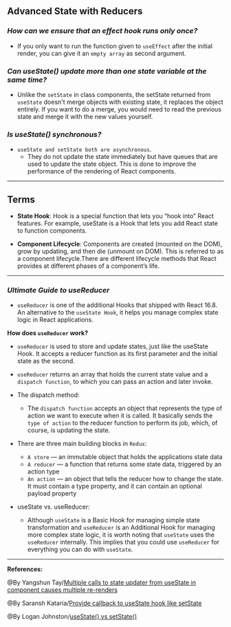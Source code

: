 ## **Advanced State with Reducers**

### ***How can we ensure that an effect hook runs only once?***

- If you only want to run the function given to `useEffect` after the initial render, you can give it an `empty array` as second argument.

### ***Can useState() update more than one state variable at the same time?***

- Unlike the `setState` in class components, the setState returned from `useState` doesn't merge objects with existing state, it replaces the object entirely. If you want to do a merge, you would need to read the previous state and merge it with the new values yourself.

### ***Is useState() synchronous?***

- `useState and setState both are asynchronous`.
    - They do not update the state immediately but have queues that are used to update the state object. This is done to improve the performance of the rendering of React components.


-----------------------------------------------


## **Terms**

- **State Hook**: Hook is a special function that lets you “hook into” React features. For example, useState is a Hook that lets you add React state to function components.

- **Component Lifecycle**: Components are created (mounted on the DOM), grow by updating, and then die (unmount on DOM). This is referred to as a component lifecycle.There are different lifecycle methods that React provides at different phases of a component’s life.

-----------------------------------------------

### ***Ultimate Guide to useReducer***

- `useReducer` is one of the additional Hooks that shipped with React 16.8. An alternative to the `useState Hook`, it helps you manage complex state logic in React applications. 

**How does `useReducer` work?**

- `useReducer` is used to store and update states, just like the useState Hook. It accepts a reducer function as its first parameter and the initial state as the second.

- `useReducer` returns an array that holds the current state value and a `dispatch function`, to which you can pass an action and later invoke.

- The dispatch method:
  
   - The `dispatch function` accepts an object that represents the type of action we want to execute when it is called. It basically sends the `type of action` to the reducer function to perform its job, which, of course, is updating the state.

-  There are three main building blocks in `Redux`:

   - `A store` — an immutable object that holds the applications state data
   - `A reducer` — a function that returns some state data, triggered by an action type
   - `An action` — an object that tells the reducer how to change the state. It must contain a type property, and it can contain an optional payload property

- useState vs. useReducer:
   - Although `useState` is a Basic Hook for managing simple state transformation and `useReducer` is an Additional Hook for managing more complex state logic, it is worth noting that `useState` uses the `useReducer` internally. This implies that you could use `useReducer` for everything you can do with `useState`.

-------------------------------------------------------------



**References:**

@By Yangshun Tay/[Multiple calls to state updater from useState in component causes multiple re-renders](https://stackoverflow.com/questions/53574614/multiple-calls-to-state-updater-from-usestate-in-component-causes-multiple-re-re) 

@By Saransh Kataria/[Provide callback to useState hook like setState](https://www.linkedin.com/pulse/provide-callback-usestate-hook-like-setstate-saransh-kataria)

@By Logan Johnston/[useState() vs setState()](https://dev.to/johnstonlogan/react-hooks-barney-style-1hk7)

